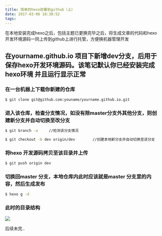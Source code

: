 ```yaml
---
title: 简单的hexo部署到github（上）
date: 2017-03-06 18:38:52
tags:
---
```

在本地安装完成hexo之后，包括主题已更换完毕之后，将生成文章的代码和hexo 开发环境源码一同上传到github上进行托管，方便换机器管理开发

## 在yourname.github.io 项目下新增dev分支，后用于保存hexo开发环境源码。该笔记默认你已经安装完成hexo环境 并且运行显示正常

### 在一台机器上下载你新建的仓库

``` bash
$ git clone git@github.com:youname/yourname.github.io.git
```

### 进入该仓库，检查分支情况，如没有除master分支外其他分支，则创建新分支并自动切换至改分支

``` bash
$ git branch -a		//检测该分支情况
```
``` bash
$ git checkout -b dev origin/dev		//创建本地新分支并自动切换至该分支
```

### 将hexo 开发源码拷贝至该目录并上传

``` bash
$ git push origin dev		
```

### 切换回master 分支，本地仓库内此时应该就是master 分支里的内容，然后生成发布

``` bash
$ hexo g -d	
```

### 此时的目录结构
![](nulu.png)

后续未完..
